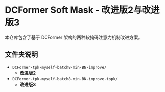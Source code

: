 # DCFormer Soft Mask - 改进版2与改进版3

本仓库包含了基于 DCFormer 架构的两种软掩码注意力机制改进方案。

## 文件夹说明

- `DCFormer-tpk-myself-batch8-min-BN-improve/`
  - **改进版2**
- `DCFormer-tpk-myself-batch8-min-BN-improve-topk/`
  - **改进版3**
